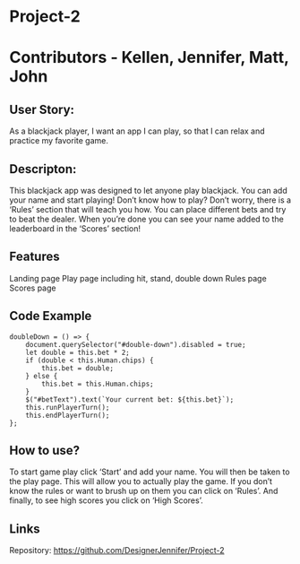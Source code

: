 # Project-2
 
# Contributors - Kellen, Jennifer, Matt, John
 
## User Story:
As a blackjack player, I want an app I can play, so that I can relax and practice my favorite game.

## Descripton:
This blackjack app was designed to let anyone play blackjack. You can add your name and start playing! Don’t know how to play? Don’t worry, there is a ‘Rules’ section that will teach you how. You can place different bets and try to beat the dealer. When you’re done you can see your name added to the leaderboard in the ‘Scores’ section!
 
## Features
Landing page
Play page including hit, stand, double down
Rules page
Scores page
 
## Code Example
    doubleDown = () => {
        document.querySelector("#double-down").disabled = true;
        let double = this.bet * 2;
        if (double < this.Human.chips) {
            this.bet = double;
        } else {
            this.bet = this.Human.chips;
        }
        $("#betText").text(`Your current bet: ${this.bet}`);
        this.runPlayerTurn();
        this.endPlayerTurn();
    };
 
 
 
## How to use?
To start game play click ‘Start’ and add your name. You will then be taken to the play page. This will allow you to actually play the game. If you don’t know the rules or want to brush up on them you can click on ‘Rules’. And finally, to see high scores you click on ‘High Scores’.



## Links

Repository: https://github.com/DesignerJennifer/Project-2
